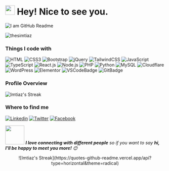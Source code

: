 <h1><img src="https://emojis.slackmojis.com/emojis/images/1531849430/4246/blob-sunglasses.gif?1531849430" width="30"/> Hey! Nice to see you.</h1>

![I am GitHub Readme](https://i.pinimg.com/originals/50/70/f9/5070f9e7af565d1d16a3edfd7f53cd1e.png)

<p align="left"> <img src="https://komarev.com/ghpvc/?username=thesimtiaz&label=Profile%20views&color=0e75b6&style=flat" alt="thesimtiaz" /> </p>

### Things I code with
![HTML](https://img.shields.io/badge/HTML5-E34F26?style=flat-square&logo=html5&logoColor=white)
![CSS3](https://img.shields.io/badge/CSS3-1572B6?style=flat-square&logo=css3&logoColor=white)
![Bootstrap](https://img.shields.io/badge/Bootstrap-563D7C?style=flat-square&logo=bootstrap&logoColor=white)
![jQuery](https://img.shields.io/badge/jQuery-0769AD?style=flat-square&logo=jquery&logoColor=white)
![TailwindCSS](https://img.shields.io/badge/Tailwind_CSS-38B2AC?style=flat-square&logo=tailwind-css&logoColor=white)
![JavaScript](https://img.shields.io/badge/JavaScript-F7DF1E?style=flat-square&logo=javascript&logoColor=black)
![TypeScript](https://img.shields.io/badge/TypeScript-007ACC?style=flat-square&logo=typescript&logoColor=white)
![React.js](https://img.shields.io/badge/React.js-0081CB?style=flat-square&logo=react&logoColor=61DAFB)
![Node.js](https://img.shields.io/badge/Node.js-43853D?style=flat-square&logo=node.js&logoColor=white)
![PHP](https://img.shields.io/badge/PHP-777BB4?style=flat-square&logo=php&logoColor=white)
![Python](https://img.shields.io/badge/Python-3776AB?style=flat-square&logo=python&logoColor=white)
![MySQL](https://img.shields.io/badge/MySQL-005C84?style=flat-square&logo=mysql&logoColor=white)
![Cloudflare](https://img.shields.io/badge/Cloudflare-F38020?style=flat-square&logo=Cloudflare&logoColor=white)
![WordPress](https://img.shields.io/badge/Wordpress-21759B?style=flat-square&logo=wordpress&logoColor=white)
![Elementor](https://img.shields.io/badge/Elementor-9146FF?style=flat-square&logo=elementor&logoColor=white)
![VSCodeBadge](https://img.shields.io/badge/Visual_Studio-5C2D91?style=flat-square&logo=visual%20studio&logoColor=white)
![GitBadge](https://img.shields.io/badge/Git-F05032?style=flat-square&logo=git&logoColor=white)

### Profile Overview
![Imtiaz's Streak](https://github-readme-streak-stats.herokuapp.com/?user=thesImtiaz&theme=radical&hide_border=true)

### Where to find me
[![Linkedin](https://img.shields.io/badge/LinkedIn-0077B5?style=flat-square&logo=linkedin&logoColor=white)](https://www.linkedin.com/in/thesimtiaz/) 
[![Twitter](https://img.shields.io/badge/Twitter-1DA1F2?style=flat-square&logo=twitter&logoColor=white)](https://twitter.com/thesimtiaz)
[![Facebook](https://img.shields.io/badge/Facebook-1877F2?style=flat-square&logo=facebook&logoColor=white)](https://www.facebook.com/thesImtiaz)

<img src="https://media.giphy.com/media/LnQjpWaON8nhr21vNW/giphy.gif" width="60"> <em><b>I love connecting with different people</b> so if you want to say <b>hi, I'll be happy to meet you more!</b> 😊</em>
<div align="center">
![Imtiaz's Streak](https://quotes-github-readme.vercel.app/api?type=horizontal&theme=radical)
</div>

